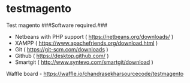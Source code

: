 # testmagento
Test magento
###Software required.###
* Netbeans with PHP support ( https://netbeans.org/downloads/ )
* XAMPP ( https://www.apachefriends.org/download.html )
* Git ( https://git-scm.com/downloads )
* Github ( https://desktop.github.com/ )
* Smartgit ( http://www.syntevo.com/smartgit/download )

Waffle board - https://waffle.io/chandrasekharsourcecode/testmagento

